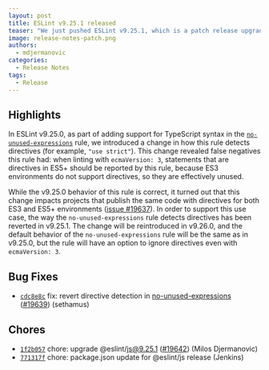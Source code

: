 ```yaml
---
layout: post
title: ESLint v9.25.1 released
teaser: "We just pushed ESLint v9.25.1, which is a patch release upgrade of ESLint. This release fixes several bugs found in the previous release."
image: release-notes-patch.png
authors:
  - mdjermanovic
categories:
  - Release Notes
tags:
  - Release
---
```



## Highlights

In ESLint v9.25.0, as part of adding support for TypeScript syntax in the [`no-unused-expressions`](/docs/latest/rules/no-unused-expressions) rule, we introduced a change in how this rule detects directives (for example, `"use strict"`). This change revealed false negatives this rule had: when linting with `ecmaVersion: 3`, statements that are directives in ES5+ should be reported by this rule, because ES3 environments do not support directives, so they are effectively unused.

While the v9.25.0 behavior of this rule is correct, it turned out that this change impacts projects that publish the same code with directives for both ES3 and ES5+ environments ([issue #19637](https://github.com/eslint/eslint/issues/19637)). In order to support this use case, the way the `no-unused-expressions` rule detects directives has been reverted in v9.25.1. The change will be reintroduced in v9.26.0, and the default behavior of the `no-unused-expressions` rule will be the same as in v9.25.0, but the rule will have an option to ignore directives even with `ecmaVersion: 3`.

## Bug Fixes


* [`cdc8e8c`](https://github.com/eslint/eslint/commit/cdc8e8c950ddfe1f9d462ea138ad7866da0394da) fix: revert directive detection in [no-unused-expressions](/docs/rules/no-unused-expressions) ([#19639](https://github.com/eslint/eslint/issues/19639)) (sethamus)










## Chores


* [`1f2b057`](https://github.com/eslint/eslint/commit/1f2b057ddcbef4340f78d1314456935054b8d93f) chore: upgrade @eslint/js@9.25.1 ([#19642](https://github.com/eslint/eslint/issues/19642)) (Milos Djermanovic)
* [`771317f`](https://github.com/eslint/eslint/commit/771317fa937a07277201f7155e9b835e6a5658f9) chore: package.json update for @eslint/js release (Jenkins)


